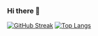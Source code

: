 ### Hi there 👋

[![GitHub Streak](https://streak-stats.demolab.com?user=mustafaomereser&theme=tokyonight&hide_border=true&border_radius=8&date_format=M%20j%5B%2C%20Y%5D)](https://git.io/streak-stats) [![Top Langs](https://github-readme-stats.vercel.app/api/top-langs/?username=mustafaomereser&hide_border=true&layout=compact&theme=tokyonight)](https://github.com/anuraghazra/github-readme-stats)
